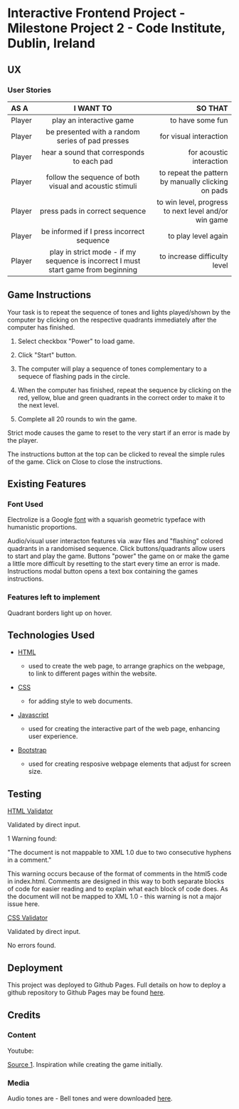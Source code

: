 # Interactive Frontend Project - Milestone Project 2 - Code Institute, Dublin, Ireland

## UX

### User Stories

 AS A | I WANT TO | SO THAT 
:------ |:-----------: | ---------:
Player | play an interactive game |  to have some fun
Player | be presented with a random series of pad presses | for visual interaction
Player | hear a sound that corresponds to each pad | for acoustic interaction
Player | follow the sequence of both visual and acoustic stimuli | to repeat the pattern by manually clicking on pads
Player | press pads in correct sequence | to win level, progress to next level and/or win game
Player | be informed if I press incorrect sequence | to play level again
Player | play in strict mode - if my sequence is incorrect I must start game from beginning | to increase difficulty level


## Game Instructions

Your task is to repeat the sequence of tones and lights played/shown by the computer 
by clicking on the respective quadrants immediately after the computer has finished.

1. Select checkbox "Power" to load game.

1. Click "Start" button.

1. The computer will play a sequence of tones complementary to a sequece of flashing pads in the circle.

1. When the computer has finished, repeat the sequence by clicking on the red, yellow, blue and green quadrants 
in the correct order to make it to the next level.

1. Complete all 20 rounds to win the game.

Strict mode causes the game to reset to the very start if an error is made by the player.

The instructions button at the top can be clicked to reveal the simple rules of the game. Click on Close to close the instructions.

## Existing Features

### Font Used

Electrolize is a Google [font](https://fonts.google.com/?query=electrolize) with a squarish geometric typeface with humanistic proportions.

Audio/visual user interacton features via .wav files and "flashing" colored quadrants in a randomised sequence.
Click buttons/quadrants allow users to start and play the game. Buttons "power" the game on or 
make the game a little more difficult by resetting to the start every time an error is made.
Instructions modal button opens a text box containing the games instructions.


### Features left to implement

Quadrant borders light up on hover.


## Technologies Used

* [HTML](https://html.spec.whatwg.org/)
    * used to create the web page, to arrange graphics on the webpage, 
    to link to different pages within the website.

* [CSS](https://www.w3.org/Style/CSS/Overview.en.html)
    * for adding style to web documents.

* [Javascript](https://www.javascript.com/)
    * used for creating the interactive part of the web page, enhancing user experience.

* [Bootstrap](https://getbootstrap.com/)
    * used for creating resposive webpage elements that adjust for screen size.

## Testing

[HTML Validator](https://validator.w3.org/nu/#textarea)

Validated by direct input.

1 Warning found: 

"The document is not mappable to XML 1.0 due to two consecutive hyphens in a comment."

This warning occurs because of the format of comments in the html5 code in index.html.
Comments are designed in this way to both separate blocks of code for easier reading and to explain what each block of code does.
As the document will not be mapped to XML 1.0 - this warning is not a major issue here.


[CSS Validator](https://jigsaw.w3.org/css-validator/)

Validated by direct input.

No errors found.


## Deployment

This project was deployed to Github Pages. Full details on how to deploy a github repository to Github Pages may be found [here](https://help.github.com/en/github/working-with-github-pages/creating-a-github-pages-site).

## Credits

### Content

Youtube: 

[Source 1](https://www.youtube.com/watch?v=n_ec3eowFLQ). Inspiration while creating the game initially.


### Media

Audio tones are - Bell tones and were downloaded [here](https://freesound.org/).


